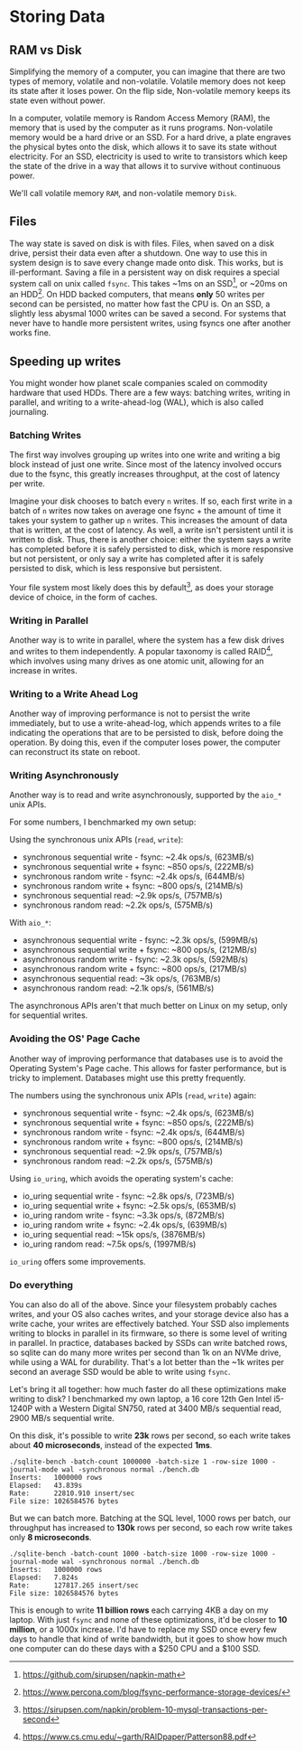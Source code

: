 # Storing Data

## RAM vs Disk

Simplifying the memory of a computer, you can imagine that there are two types of memory, volatile and non-volatile. Volatile memory does not keep its state after it loses power. On the flip side, Non-volatile memory keeps its state even without power.

In a computer, volatile memory is Random Access Memory (RAM), the memory that is used by the computer as it runs programs. Non-volatile memory would be a hard drive or an SSD. For a hard drive, a plate engraves the physical bytes onto the disk, which allows it to save its state without electricity. For an SSD, electricity is used to write to transistors which keep the state of the drive in a way that allows it to survive without continuous power.

We'll call volatile memory `RAM`, and non-volatile memory `Disk`.

## Files

The way state is saved on disk is with files. Files, when saved on a disk drive, persist their data even after a shutdown. One way to use this in system design is to save every change made onto disk. This works, but is ill-performant. Saving a file in a persistent way on disk requires a special system call on unix called `fsync`. This takes ~1ms on an SSD[^1], or ~20ms on an HDD[^2]. On HDD backed computers, that means **only** 50 writes per second can be persisted, no matter how fast the CPU is. On an SSD, a slightly less abysmal 1000 writes can be saved a second. For systems that never have to handle more persistent writes, using fsyncs one after another works fine.

[^1]: https://github.com/sirupsen/napkin-math
[^2]: https://www.percona.com/blog/fsync-performance-storage-devices/

## Speeding up writes

You might wonder how planet scale companies scaled on commodity hardware that used HDDs. There are a few ways: batching writes, writing in parallel, and writing to a write-ahead-log (WAL), which is also called journaling.

### Batching Writes

The first way involves grouping up writes into one write and writing a big block instead of just one write. Since most of the latency involved occurs due to the fsync, this greatly increases throughput, at the cost of latency per write.

Imagine your disk chooses to batch every `n` writes. If so, each first write in a batch of `n` writes now takes on average one fsync + the amount of time it takes your system to gather up `n` writes. This increases the amount of data that is written, at the cost of latency. As well, a write isn't persistent until it is written to disk. Thus, there is another choice: either the system says a write has completed before it is safely persisted to disk, which is more responsive but not persistent, or only say a write has completed after it is safely persisted to disk, which is less responsive but persistent.

Your file system most likely does this by default[^3], as does your storage device of choice, in the form of caches.

[^3]: https://sirupsen.com/napkin/problem-10-mysql-transactions-per-second

### Writing in Parallel

Another way is to write in parallel, where the system has a few disk drives and writes to them independently. A popular taxonomy is called RAID[^4], which involves using many drives as one atomic unit, allowing for an increase in writes.

[^4]: https://www.cs.cmu.edu/~garth/RAIDpaper/Patterson88.pdf

### Writing to a Write Ahead Log

Another way of improving performance is not to persist the write immediately, but to use a write-ahead-log, which appends writes to a file indicating the operations that are to be persisted to disk, before doing the operation. By doing this, even if the computer loses power, the computer can reconstruct its state on reboot.

### Writing Asynchronously

Another way is to read and write asynchronously, supported by the `aio_*` unix APIs.

For some numbers, I benchmarked my own setup:

Using the synchronous unix APIs (`read`, `write`):

- synchronous sequential write - fsync: ~2.4k ops/s, (623MB/s)
- synchronous sequential write + fsync: ~850 ops/s, (222MB/s)
- synchronous random write - fsync: ~2.4k ops/s, (644MB/s)
- synchronous random write + fsync: ~800 ops/s, (214MB/s)
- synchronous sequential read: ~2.9k ops/s, (757MB/s)
- synchronous random read: ~2.2k ops/s, (575MB/s)

With `aio_*`:

- asynchronous sequential write - fsync: ~2.3k ops/s, (599MB/s)
- asynchronous sequential write + fsync: ~800 ops/s, (212MB/s)
- asynchronous random write - fsync: ~2.3k ops/s, (592MB/s)
- asynchronous random write + fsync: ~800 ops/s, (217MB/s)
- asynchronous sequential read: ~3k ops/s, (763MB/s)
- asynchronous random read: ~2.1k ops/s, (561MB/s)

The asynchronous APIs aren't that much better on Linux on my setup, only for sequential writes.

### Avoiding the OS' Page Cache

Another way of improving performance that databases use is to avoid the Operating System's Page cache. This allows for faster performance, but is tricky to implement. Databases might use this pretty frequently.

The numbers using the synchronous unix APIs (`read`, `write`) again:

- synchronous sequential write - fsync: ~2.4k ops/s, (623MB/s)
- synchronous sequential write + fsync: ~850 ops/s, (222MB/s)
- synchronous random write - fsync: ~2.4k ops/s, (644MB/s)
- synchronous random write + fsync: ~800 ops/s, (214MB/s)
- synchronous sequential read: ~2.9k ops/s, (757MB/s)
- synchronous random read: ~2.2k ops/s, (575MB/s)

Using `io_uring`, which avoids the operating system's cache:

- io_uring sequential write - fsync: ~2.8k ops/s, (723MB/s)
- io_uring sequential write + fsync: ~2.5k ops/s, (653MB/s)
- io_uring random write - fsync: ~3.3k ops/s, (872MB/s)
- io_uring random write + fsync: ~2.4k ops/s, (639MB/s)
- io_uring sequential read: ~15k ops/s, (3876MB/s)
- io_uring random read: ~7.5k ops/s, (1997MB/s)

`io_uring` offers some improvements.

### Do everything

You can also do all of the above. Since your filesystem probably caches writes, and your OS also caches writes, and your storage device also has a write cache, your writes are effectively batched. Your SSD also implements writing to blocks in parallel in its firmware, so there is some level of writing in parallel. In practice, databases backed by SSDs can write batched rows, so sqlite can do many more writes per second than 1k on an NVMe drive, while using a WAL for durability. That's a lot better than the ~1k writes per second an average SSD would be able to write using `fsync`.

Let's bring it all together: how much faster do all these optimizations make writing to disk? I benchmarked my own laptop, a 16 core 12th Gen Intel i5-1240P with a Western Digital SN750, rated at 3400 MB/s sequential read, 2900 MB/s sequential write.

On this disk, it's possible to write **23k** rows per second, so each write takes about **40 microseconds**, instead of the expected **1ms**.

```
./sqlite-bench -batch-count 1000000 -batch-size 1 -row-size 1000 -journal-mode wal -synchronous normal ./bench.db
Inserts:   1000000 rows
Elapsed:   43.839s
Rate:      22810.910 insert/sec
File size: 1026584576 bytes
```

But we can batch more. Batching at the SQL level, 1000 rows per batch, our throughput has increased to **130k** rows per second, so each row write takes only **8 microseconds**.

```
./sqlite-bench -batch-count 1000 -batch-size 1000 -row-size 1000 -journal-mode wal -synchronous normal ./bench.db
Inserts:   1000000 rows
Elapsed:   7.824s
Rate:      127817.265 insert/sec
File size: 1026584576 bytes
```

This is enough to write **11 billion rows** each carrying 4KB a day on my laptop. With just `fsync` and none of these optimizations, it'd be closer to **10 million**, or a 1000x increase. I'd have to replace my SSD once every few days to handle that kind of write bandwidth, but it goes to show how much one computer can do these days with a $250 CPU and a $100 SSD.
